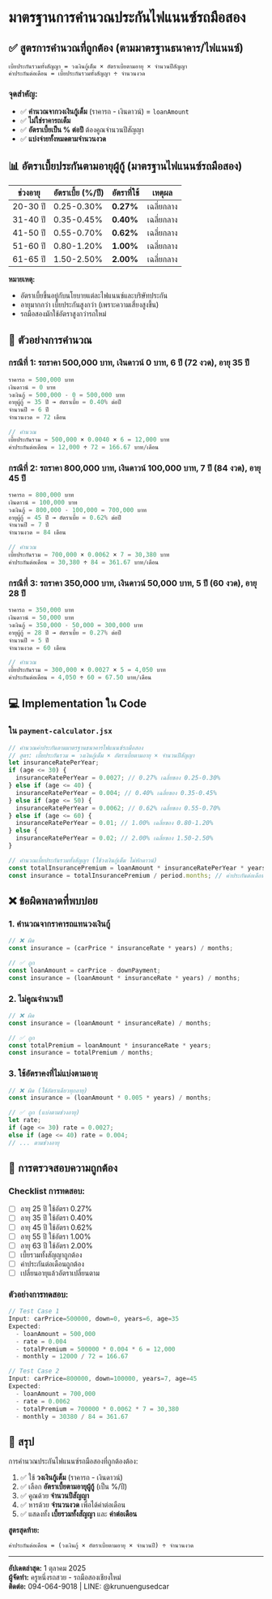 # มาตรฐานการคำนวณประกันไฟแนนซ์รถมือสอง

## ✅ สูตรการคำนวณที่ถูกต้อง (ตามมาตรฐานธนาคาร/ไฟแนนซ์)

```
เบี้ยประกันรวมทั้งสัญญา = วงเงินกู้เต็ม × อัตราเบี้ยตามอายุ × จำนวนปีสัญญา
ค่าประกันต่อเดือน = เบี้ยประกันรวมทั้งสัญญา ÷ จำนวนงวด
```

### จุดสำคัญ:

- ✅ **คำนวณจากวงเงินกู้เต็ม** (ราคารถ - เงินดาวน์) = `loanAmount`
- ✅ **ไม่ใช่ราคารถเต็ม**
- ✅ **อัตราเบี้ยเป็น % ต่อปี** ต้องคูณจำนวนปีสัญญา
- ✅ **แบ่งจ่ายทั้งหมดตามจำนวนงวด**

## 📊 อัตราเบี้ยประกันตามอายุผู้กู้ (มาตรฐานไฟแนนซ์รถมือสอง)

| ช่วงอายุ | อัตราเบี้ย (%/ปี) | อัตราที่ใช้ | เหตุผล     |
| -------- | ----------------- | ----------- | ---------- |
| 20-30 ปี | 0.25-0.30%        | **0.27%**   | เฉลี่ยกลาง |
| 31-40 ปี | 0.35-0.45%        | **0.40%**   | เฉลี่ยกลาง |
| 41-50 ปี | 0.55-0.70%        | **0.62%**   | เฉลี่ยกลาง |
| 51-60 ปี | 0.80-1.20%        | **1.00%**   | เฉลี่ยกลาง |
| 61-65 ปี | 1.50-2.50%        | **2.00%**   | เฉลี่ยกลาง |

**หมายเหตุ:**

- อัตราเบี้ยขึ้นอยู่กับนโยบายแต่ละไฟแนนซ์และบริษัทประกัน
- อายุมากกว่า เบี้ยประกันสูงกว่า (เพราะความเสี่ยงสูงขึ้น)
- รถมือสองมักใช้อัตราสูงกว่ารถใหม่

## 🧮 ตัวอย่างการคำนวณ

### กรณีที่ 1: รถราคา 500,000 บาท, เงินดาวน์ 0 บาท, 6 ปี (72 งวด), อายุ 35 ปี

```javascript
ราคารถ = 500,000 บาท
เงินดาวน์ = 0 บาท
วงเงินกู้ = 500,000 - 0 = 500,000 บาท
อายุผู้กู้ = 35 ปี → อัตราเบี้ย = 0.40% ต่อปี
จำนวนปี = 6 ปี
จำนวนงวด = 72 เดือน

// คำนวณ
เบี้ยประกันรวม = 500,000 × 0.0040 × 6 = 12,000 บาท
ค่าประกันต่อเดือน = 12,000 ÷ 72 = 166.67 บาท/เดือน
```

### กรณีที่ 2: รถราคา 800,000 บาท, เงินดาวน์ 100,000 บาท, 7 ปี (84 งวด), อายุ 45 ปี

```javascript
ราคารถ = 800,000 บาท
เงินดาวน์ = 100,000 บาท
วงเงินกู้ = 800,000 - 100,000 = 700,000 บาท
อายุผู้กู้ = 45 ปี → อัตราเบี้ย = 0.62% ต่อปี
จำนวนปี = 7 ปี
จำนวนงวด = 84 เดือน

// คำนวณ
เบี้ยประกันรวม = 700,000 × 0.0062 × 7 = 30,380 บาท
ค่าประกันต่อเดือน = 30,380 ÷ 84 = 361.67 บาท/เดือน
```

### กรณีที่ 3: รถราคา 350,000 บาท, เงินดาวน์ 50,000 บาท, 5 ปี (60 งวด), อายุ 28 ปี

```javascript
ราคารถ = 350,000 บาท
เงินดาวน์ = 50,000 บาท
วงเงินกู้ = 350,000 - 50,000 = 300,000 บาท
อายุผู้กู้ = 28 ปี → อัตราเบี้ย = 0.27% ต่อปี
จำนวนปี = 5 ปี
จำนวนงวด = 60 เดือน

// คำนวณ
เบี้ยประกันรวม = 300,000 × 0.0027 × 5 = 4,050 บาท
ค่าประกันต่อเดือน = 4,050 ÷ 60 = 67.50 บาท/เดือน
```

## 💻 Implementation ใน Code

### ใน `payment-calculator.jsx`

```javascript
// คำนวณค่าประกันตามมาตรฐานธนาคารไฟแนนซ์รถมือสอง
// สูตร: เบี้ยประกันรวม = วงเงินกู้เต็ม × อัตราเบี้ยตามอายุ × จำนวนปีสัญญา
let insuranceRatePerYear;
if (age <= 30) {
  insuranceRatePerYear = 0.0027; // 0.27% เฉลี่ยของ 0.25-0.30%
} else if (age <= 40) {
  insuranceRatePerYear = 0.004; // 0.40% เฉลี่ยของ 0.35-0.45%
} else if (age <= 50) {
  insuranceRatePerYear = 0.0062; // 0.62% เฉลี่ยของ 0.55-0.70%
} else if (age <= 60) {
  insuranceRatePerYear = 0.01; // 1.00% เฉลี่ยของ 0.80-1.20%
} else {
  insuranceRatePerYear = 0.02; // 2.00% เฉลี่ยของ 1.50-2.50%
}

// คำนวณเบี้ยประกันรวมทั้งสัญญา (ใช้วงเงินกู้เต็ม ไม่หักดาวน์)
const totalInsurancePremium = loanAmount * insuranceRatePerYear * years;
const insurance = totalInsurancePremium / period.months; // ค่าประกันต่อเดือน
```

## ❌ ข้อผิดพลาดที่พบบ่อย

### 1. คำนวณจากราคารถแทนวงเงินกู้

```javascript
// ❌ ผิด
const insurance = (carPrice * insuranceRate * years) / months;

// ✅ ถูก
const loanAmount = carPrice - downPayment;
const insurance = (loanAmount * insuranceRate * years) / months;
```

### 2. ไม่คูณจำนวนปี

```javascript
// ❌ ผิด
const insurance = (loanAmount * insuranceRate) / months;

// ✅ ถูก
const totalPremium = loanAmount * insuranceRate * years;
const insurance = totalPremium / months;
```

### 3. ใช้อัตราคงที่ไม่แบ่งตามอายุ

```javascript
// ❌ ผิด (ใช้อัตราเดียวทุกอายุ)
const insurance = (loanAmount * 0.005 * years) / months;

// ✅ ถูก (แบ่งตามช่วงอายุ)
let rate;
if (age <= 30) rate = 0.0027;
else if (age <= 40) rate = 0.004;
// ... ตามช่วงอายุ
```

## 📝 การตรวจสอบความถูกต้อง

### Checklist การทดสอบ:

- [ ] อายุ 25 ปี ใช้อัตรา 0.27%
- [ ] อายุ 35 ปี ใช้อัตรา 0.40%
- [ ] อายุ 45 ปี ใช้อัตรา 0.62%
- [ ] อายุ 55 ปี ใช้อัตรา 1.00%
- [ ] อายุ 63 ปี ใช้อัตรา 2.00%
- [ ] เบี้ยรวมทั้งสัญญาถูกต้อง
- [ ] ค่าประกันต่อเดือนถูกต้อง
- [ ] เปลี่ยนอายุแล้วอัตราเปลี่ยนตาม

### ตัวอย่างการทดสอบ:

```javascript
// Test Case 1
Input: carPrice=500000, down=0, years=6, age=35
Expected:
  - loanAmount = 500,000
  - rate = 0.004
  - totalPremium = 500000 * 0.004 * 6 = 12,000
  - monthly = 12000 / 72 = 166.67

// Test Case 2
Input: carPrice=800000, down=100000, years=7, age=45
Expected:
  - loanAmount = 700,000
  - rate = 0.0062
  - totalPremium = 700000 * 0.0062 * 7 = 30,380
  - monthly = 30380 / 84 = 361.67
```

## 🎯 สรุป

การคำนวณประกันไฟแนนซ์รถมือสองที่ถูกต้องต้อง:

1. ✅ ใช้ **วงเงินกู้เต็ม** (ราคารถ - เงินดาวน์)
2. ✅ เลือก **อัตราเบี้ยตามอายุผู้กู้** (เป็น %/ปี)
3. ✅ คูณด้วย **จำนวนปีสัญญา**
4. ✅ หารด้วย **จำนวนงวด** เพื่อได้ค่าต่อเดือน
5. ✅ แสดงทั้ง **เบี้ยรวมทั้งสัญญา** และ **ค่าต่อเดือน**

**สูตรสุดท้าย:**

```
ค่าประกันต่อเดือน = (วงเงินกู้ × อัตราเบี้ยตามอายุ × จำนวนปี) ÷ จำนวนงวด
```

---

**อัปเดตล่าสุด:** 1 ตุลาคม 2025  
**ผู้จัดทำ:** ครูหนึ่งรถสวย - รถมือสองเชียงใหม่  
**ติดต่อ:** 094-064-9018 | LINE: @krunuengusedcar
